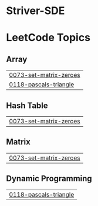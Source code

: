 # Striver-SDE
<!---LeetCode Topics Start-->
# LeetCode Topics
## Array
|  |
| ------- |
| [0073-set-matrix-zeroes](https://github.com/Prerna-Nagpal/Striver-SDE/tree/master/0073-set-matrix-zeroes) |
| [0118-pascals-triangle](https://github.com/Prerna-Nagpal/Striver-SDE/tree/master/0118-pascals-triangle) |
## Hash Table
|  |
| ------- |
| [0073-set-matrix-zeroes](https://github.com/Prerna-Nagpal/Striver-SDE/tree/master/0073-set-matrix-zeroes) |
## Matrix
|  |
| ------- |
| [0073-set-matrix-zeroes](https://github.com/Prerna-Nagpal/Striver-SDE/tree/master/0073-set-matrix-zeroes) |
## Dynamic Programming
|  |
| ------- |
| [0118-pascals-triangle](https://github.com/Prerna-Nagpal/Striver-SDE/tree/master/0118-pascals-triangle) |
<!---LeetCode Topics End-->